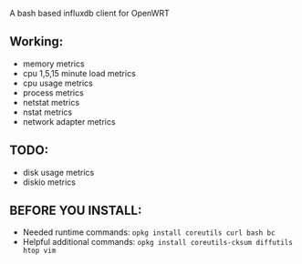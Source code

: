 A bash based influxdb client for OpenWRT

## Working:
- memory metrics
- cpu 1,5,15 minute load metrics
- cpu usage metrics
- process metrics
- netstat metrics
- nstat metrics
- network adapter metrics

## TODO:
- disk usage metrics
- diskio metrics

## BEFORE YOU INSTALL:
- Needed runtime commands:
```opkg install coreutils curl bash bc```
- Helpful additional commands:
```opkg install coreutils-cksum diffutils htop vim```
